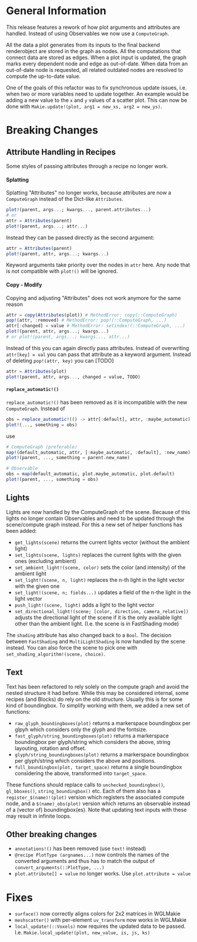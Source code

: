 # General Information

This release features a rework of how plot arguments and attributes are handled. Instead of using Observables we now use a `ComputeGraph`.

All the data a plot generates from its inputs to the final backend renderobject are stored in the graph as nodes. All the computations that connect data are stored as edges. When a plot input is updated, the graph marks every dependent node and edge as out-of-date. When data from an out-of-date node is requested, all related outdated nodes are resolved to compute the up-to-date value.

One of the goals of this refactor was to fix synchronous update issues, i.e. when two or more variables need to update together. An example would be adding a new value to the `x` and `y` values of a scatter plot. This can now be done with `Makie.update!(plot, arg1 = new_xs, arg2 = new_ys)`.

# Breaking Changes

## Attribute Handling in Recipes

Some styles of passing attributes through a recipe no longer work.

#### Splatting

Splatting "Attributes" no longer works, because attributes are now a `ComputeGraph` instead of the Dict-like `Attributes`.
```julia
plot!(parent, args...; kwargs..., parent.attributes...)
# or
attr = Attributes(parent)
plot!(parent, args...; attr...)
```

Instead they can be passed directly as the second argument:

```julia
attr = Attributes(parent)
plot!(parent, attr, args...; kwargs...)
```

Keyword arguments take priority over the nodes in `attr` here. Any node that is not compatible with `plot!()` will be ignored.

#### Copy - Modify

Copying and adjusting "Attributes" does not work anymore for the same reason
```julia
attr = copy(Attributes(plot)) # MethodError: copy(::ComputeGraph)
pop!(attr, :removed) # MethodError: pop!(::ComputeGraph, ...)
attr[:changed] = value # MethodError: setindex!(::ComputeGraph, ...)
plot!(parent, attr, args...; kwargs...)
# or plot!(parent, args...; kwargs..., attr...)
```

Instead of this you can again directly pass attributes. Instead of overwriting `attr[key] = val` you can pass that attribute as a keyword argument. Instead of deleting `pop!(attr, key)` you can [TODO]
```julia
attr = Attributes(plot)
plot!(parent, attr, args..., changed = value, TODO)
```

#### `replace_automatic!()`

`replace_automatic!()` has been removed as it is incompatible with the new `ComputeGraph`. Instead of
```julia
obs = replace_automatic!(() -> attr[:default], attr, :maybe_automatic)
plot!(..., something = obs)
```
use
```julia
# ComputeGraph (preferable)
map!(default_automatic, attr, [:maybe_automatic, :default], :new_name)
plot!(parent, ..., something = parent.new_name)

# Observable
obs = map(default_automatic, plot.maybe_automatic, plot.default)
plot!(parent, ..., something = obs)
```

## Lights

Lights are now handled by the ComputeGraph of the scene. Because of this lights no longer contain Observables and need to be updated through the scene/compute graph instead. For this a new set of helper functions has been added:
- `get_lights(scene)` returns the current lights vector (without the ambient light)
- `set_lights(scene, lights)` replaces the current lights with the given ones (excluding ambient)
- `set_ambient_light!(scene, color)` sets the color (and intensity) of the ambient light
- `set_light!(scene, n, light)` replaces the n-th light in the light vector with the given one
- `set_light!(scene, n; fields...)` updates a field of the n-the light in the light vector
- `push_light!(scene, light)` adds a light to the light vector
- `set_directional_light!(scene; [color, direction, camera_relative])` adjusts the directional light of the scene if it is the only available light other than the ambient light. (I.e. the scene is in FastShading mode)

The `shading` attribute has also changed back to a `Bool`. The decision between `FastShading` and `MultiLightShading` is now handled by the scene instead. You can also force the scene to pick one with `set_shading_algorithm!(scene, choice)`.

## Text

Text has been refactored to rely solely on the compute graph and avoid the nested structure it had before. While this may be considered internal, some recipes (and Blocks) do rely on the old structure. Usually this is for some kind of boundingbox. To simplify working with them, we added a new set of functions:
- `raw_glyph_boundingboxes(plot)` returns a markerspace boundingbox per glpyh which considers only the glyph and the fontsize.
- `fast_glyph/string_boundingboxes(plot)` returns a markerspace boundingbox per glyph/string which considers the above, string layouting, rotation and offset.
- `glyph/string_boundingboxes(plot)` returns a markerspace boundingbox per glyph/string which considers the above and positions.
- `full_boundingbox(plot, target_space)` returns a single boundingbox considering the above, transformed into `target_space`.

These functions should replace calls to `unchecked_boundingbox()`, `gl_bboxes()`, `string_boundingbox()` etc. Each of them also has a `register_$(name)!(plot)` version which registers the associated compute node, and a `$(name)_obs(plot)` version which returns an observable instead of a (vector of) boundingbox(es). Note that updating text inputs with these may result in infinite loops.

## Other breaking changes

- `annotations!()` has been removed (use `text!` instead)
- `@recipe PlotType (argnames...)` now controls the names of the converted arguments and thus has to match the output of `convert_arguments(::PlotType, ...)`
- `plot.attribute[] = value` no longer works. Use `plot.attribute = value`

# Fixes

- `surface()` now correctly aligns colors for 2x2 matrices in WGLMakie
- `meshscatter()` with per-element `uv_transform` now works in WGLMakie
- `local_update!(::Voxels)` now requires the updated data to be passed. I.e. `Makie.local_update!(plot, new_value, is, js, ks)`
